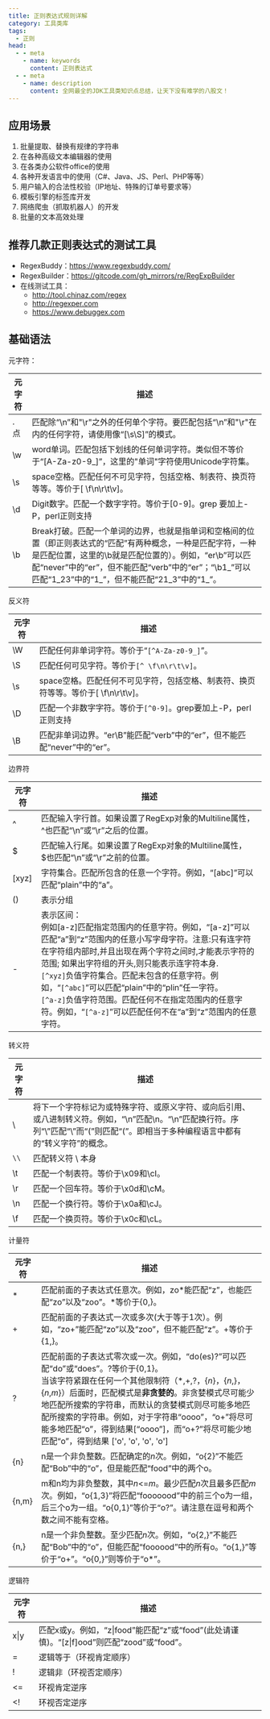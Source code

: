 ```yaml
---
title: 正则表达式规则详解
category: 工具类库
tags:
  - 正则
head:
  - - meta
    - name: keywords
      content: 正则表达式
  - - meta
    - name: description
      content: 全网最全的JDK工具类知识点总结，让天下没有难学的八股文！
---
```




## 应用场景

1. 批量提取、替换有规律的字符串
2. 在各种高级文本编辑器的使用
3. 在各类办公软件office的使用
4. 各种开发语言中的使用（C#、Java、JS、Perl、PHP等等）
5. 用户输入的合法性校验（IP地址、特殊的订单号要求等）
6. 模板引擎的标签库开发
7. 网络爬虫（抓取机器人）的开发
8. 批量的文本高效处理



## 推荐几款正则表达式的测试工具

- RegexBuddy：https://www.regexbuddy.com/
- RegexBuilder：https://gitcode.com/gh_mirrors/re/RegExpBuilder
- 在线测试工具：
  - http://tool.chinaz.com/regex
  - http://regexper.com
  - https://www.debuggex.com





## 基础语法

元字符：

| 元字符 | 描述                                                         |
| ------ | ------------------------------------------------------------ |
| . 点   | 匹配除“\n”和"\r"之外的任何单个字符。要匹配包括“\n”和"\r"在内的任何字符，请使用像“[\s\S]”的模式。 |
| \w     | word单词。匹配包括下划线的任何单词字符。类似但不等价于“[A-Za-z0-9_]”，这里的"单词"字符使用Unicode字符集。 |
| \s     | space空格。匹配任何不可见字符，包括空格、制表符、换页符等等。等价于[ \f\n\r\t\v]。 |
| \d     | Digit数字。匹配一个数字字符。等价于[0-9]。grep 要加上-P，perl正则支持 |
| \b     | Break打破。匹配一个单词的边界，也就是指单词和空格间的位置（即正则表达式的“匹配”有两种概念，一种是匹配字符，一种是匹配位置，这里的\b就是匹配位置的）。例如，“er\b”可以匹配“never”中的“er”，但不能匹配“verb”中的“er”；“\b1_”可以匹配“1_23”中的“1_”，但不能匹配“21_3”中的“1_”。 |



反义符

| 元字符 | 描述                                                         |
| ------ | ------------------------------------------------------------ |
| \W     | 匹配任何非单词字符。等价于“`[^A-Za-z0-9_]`”。                |
| \S     | 匹配任何可见字符。等价于`[^ \f\n\r\t\v]`。                   |
| \s     | space空格。匹配任何不可见字符，包括空格、制表符、换页符等等。等价于[ \f\n\r\t\v]。 |
| \D     | 匹配一个非数字字符。等价于`[^0-9]`。grep要加上-P，perl正则支持 |
| \B     | 匹配非单词边界。“er\B”能匹配“verb”中的“er”，但不能匹配“never”中的“er”。 |



边界符

| 元字符 | 描述                                                         |
| ------ | ------------------------------------------------------------ |
| ^      | 匹配输入字行首。如果设置了RegExp对象的Multiline属性，^也匹配“\n”或“\r”之后的位置。 |
| $      | 匹配输入行尾。如果设置了RegExp对象的Multiline属性，$也匹配“\n”或“\r”之前的位置。 |
| [xyz]  | 字符集合。匹配所包含的任意一个字符。例如，“[abc]”可以匹配“plain”中的“a”。 |
| ()     | 表示分组                                                     |
| -      | 表示区间：<br />例如[a-z]匹配指定范围内的任意字符。例如，“[a-z]”可以匹配“a”到“z”范围内的任意小写字母字符。注意:只有连字符在字符组内部时,并且出现在两个字符之间时,才能表示字符的范围; 如果出字符组的开头,则只能表示连字符本身.<br />`[^xyz]`负值字符集合。匹配未包含的任意字符。例如，“`[^abc]`”可以匹配“plain”中的“plin”任一字符。<br />`[^a-z]`负值字符范围。匹配任何不在指定范围内的任意字符。例如，“`[^a-z]`”可以匹配任何不在“a”到“z”范围内的任意字符。 |



转义符

| 元字符 | 描述                                                         |
| ------ | ------------------------------------------------------------ |
| \      | 将下一个字符标记为或特殊字符、或原义字符、或向后引用、或八进制转义符。例如，“\\n”匹配\n。“\n”匹配换行符。序列“\\”匹配“\”而“\(”则匹配“(”。即相当于多种编程语言中都有的“转义字符”的概念。 |
| `\\`   | 匹配转义符 \ 本身                                            |
| \t     | 匹配一个制表符。等价于\x09和\cI。                            |
| \r     | 匹配一个回车符。等价于\x0d和\cM。                            |
| \n     | 匹配一个换行符。等价于\x0a和\cJ。                            |
| \f     | 匹配一个换页符。等价于\x0c和\cL。                            |



计量符

| 元字符 | 描述                                                         |
| ------ | ------------------------------------------------------------ |
| *      | 匹配前面的子表达式任意次。例如，zo*能匹配“z”，也能匹配“zo”以及“zoo”。*等价于{0,}。 |
| +      | 匹配前面的子表达式一次或多次(大于等于1次）。例如，“zo+”能匹配“zo”以及“zoo”，但不能匹配“z”。+等价于{1,}。 |
| ?      | 匹配前面的子表达式零次或一次。例如，“do(es)?”可以匹配“do”或“does”。?等价于{0,1}。<br />当该字符紧跟在任何一个其他限制符（*,+,?，{*n*}，{*n*,}，{*n*,*m*}）后面时，匹配模式是**非贪婪的**。非贪婪模式尽可能少地匹配所搜索的字符串，而默认的贪婪模式则尽可能多地匹配所搜索的字符串。例如，对于字符串“oooo”，“o+”将尽可能多地匹配“o”，得到结果[“oooo”]，而“o+?”将尽可能少地匹配“o”，得到结果 ['o', 'o', 'o', 'o'] |
| {n}    | n是一个非负整数。匹配确定的*n*次。例如，“o{2}”不能匹配“Bob”中的“o”，但是能匹配“food”中的两个o。 |
| {n,m}  | m和n均为非负整数，其中*n*<=*m*。最少匹配*n*次且最多匹配*m*次。例如，“o{1,3}”将匹配“fooooood”中的前三个o为一组，后三个o为一组。“o{0,1}”等价于“o?”。请注意在逗号和两个数之间不能有空格。 |
| {n,}   | n是一个非负整数。至少匹配*n*次。例如，“o{2,}”不能匹配“Bob”中的“o”，但能匹配“foooood”中的所有o。“o{1,}”等价于“o+”。“o{0,}”则等价于“o*”。 |



逻辑符

| 元字符 | 描述                                                         |
| ------ | ------------------------------------------------------------ |
| x\|y   | 匹配x或y。例如，“z\|food”能匹配“z”或“food”(此处请谨慎)。“[z\|f]ood”则匹配“zood”或“food”。 |
| =      | 逻辑等于（环视肯定顺序）                                     |
| !      | 逻辑非（环视否定顺序）                                       |
| <=     | 环视肯定逆序                                                 |
| <!     | 环视否定逆序                                                 |







